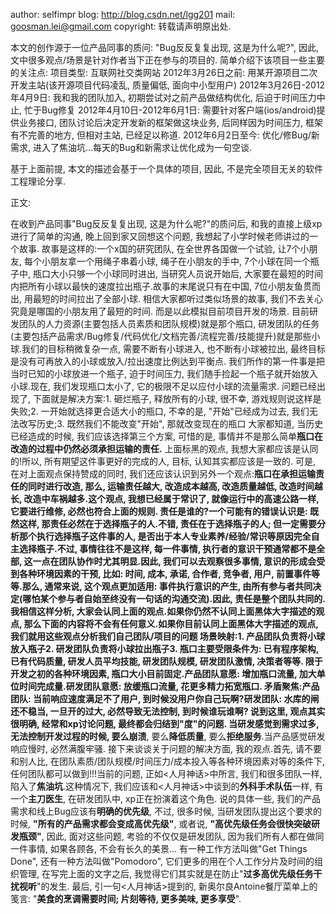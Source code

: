 author: selfimpr
blog: http://blog.csdn.net/lgg201
mail: goosman.lei@gmail.com
copyright: 转载请声明原出处.

本文的创作源于一位产品同事的质问: "Bug反反复复出现, 这是为什么呢?", 因此, 文中很多观点/场景是针对作者当下正在参与的项目的.
简单介绍下该项目一些主要的关注点:
项目类型: 互联网社交类网站
2012年3月26日之前: 用某开源项目二次开发主站(该开源项目代码凌乱, 质量偏低, 面向中小型用户)
2012年3月26日-2012年4月9日: 我和我的团队加入, 初期尝试对之前产品做结构优化, 后迫于时间压力中止, 忙于Bug修复
2012年4月10日-2012年6月1日: 需要针对客户端(ios/android)提供业务接口, 团队讨论后决定开发新的框架做这块业务, 后同样因为时间压力, 框架有不完善的地方, 但相对主站, 已经足以称道.
2012年6月2日至今: 优化/修Bug/新需求, 进入了焦油坑...每天的Bug和新需求让优化成为一句空谈.

基于上面前提, 本文的描述会基于一个具体的项目, 因此, 不是完全项目无关的软件工程理论分享.

正文:

在收到产品同事"Bug反反复复出现, 这是为什么呢?"的质问后, 和我的直接上级xp进行了简单的沟通, 晚上回到家又回想这个问题, 我想起了小学时候老师讲过的一个故事.
故事是这样的:一个x国的研究团队, 在全世界各国做一个试验, 让7个小朋友, 每个小朋友拿一个用绳子串着小球, 绳子在小朋友的手中, 7个小球在同一个瓶子中, 瓶口大小只够一个小球同时进出, 当研究人员说开始后, 大家要在最短的时间内把所有小球以最快的速度拉出瓶子.故事的末尾说只有在中国, 7位小朋友鱼贯而出, 用最短的时间拉出了全部小球.
相信大家都听过类似场景的故事, 我们不去关心究竟是哪国的小朋友用了最短的时间. 而是以此模拟目前项目开发的场景.
目前研发团队的人力资源(主要包括人员素质和团队规模)就是那个瓶口, 研发团队的任务(主要包括产品需求/Bug修复/代码优化/文档完善/流程完善/技能提升)就是那些小球.我们的目标稍微复杂一点, 需要不断有小球进入, 也不断有小球被拉出, 最终目标是没有可再放入的小球或放入/拉出速度比例达到平衡点.
我们所作的第一件事是把当时已知的小球放进一个瓶子, 迫于时间压力, 我们随手捡起一个瓶子就开始放入小球.现在, 我们发现瓶口太小了, 它的极限不足以应付小球的流量需求.
问题已经出现了, 下面就是解决方案:1. 砸烂瓶子, 释放所有的小球, 很不幸, 游戏规则说这样是失败;2. 一开始就选择更合适大小的瓶口, 不幸的是, "开始"已经成为过去, 我们无法改写历史;3. 既然我们不能改变"开始", 那就改变现在的瓶口
大家都知道, 当历史已经造成的时候, 我们应该选择第三个方案, 可惜的是, 事情并不是那么简单**瓶口在改造的过程中仍然必须承担运输的责任.**
上面标黑的观点, 我想大家都应该是认同的!所以, 所有期望这件事更好的完成的人, 目标, 认知其实都应该是一致的.
可是, 在对上面观点保持赞成的同时, 我们还应该认识到另外一个观点:**瓶口在承担运输责任的同时进行改造, 那么, 运输责任越大, 改造成本越高, 改造质量越低, 改造时间越长, 改造中车祸越多.**这个观点, 我想已经属于常识了, 就像运行中的高速公路一样, 它要进行维修, 必然也符合上面的规则.
责任是谁的?一个可能有的错误认识是: **既然这样, 那责任必然在于选择瓶子的人**.不错, 责任在于选择瓶子的人; 但一定需要分析那个执行选择瓶子这件事的人, 是否出于本人专业素养/经验/常识等原因完全自主选择瓶子.不过, 事情往往不是这样, 每一件事情, 执行者的意识干预通常都不是全部, 这一点在团队协作时尤其明显.因此, 我们可以去观察很多事情, 意识的形成会受到各种环境因素的干预, 比如: 时间, 成本, 承诺, 合作者, 竞争者, 用户, 前置事件等等.那么, 通常来说, 这个观点更加适用: **事件执行意识的产生, 由所有参与者共同决定(哪怕某个参与者自始至终没有一句话的沟通交流)**.因此, **责任是整个团队共同的**.
我相信这样分析, 大家会认同上面的观点.如果你仍然不认同上面黑体大字描述的观点, 那么下面的内容将不会有任何意义.如果你目前认同上面黑体大字描述的观点, 我们就用这些观点分析我们自己团队/项目的问题
场景映射:1. 产品团队负责将小球放入瓶子2. 研发团队负责将小球拉出瓶子3. 瓶口主要受限条件为: 已有程序架构, 已有代码质量, 研发人员平均技能, 研发团队规模, 研发团队激情, 决策者等等.
限于开发之初的各种环境因素, 瓶口大小目前固定.产品团队意愿: 增加瓶口流量, 加大单位时间完成量.研发团队意愿: 放缓瓶口流量, 花更多精力拓宽瓶口.
矛盾聚焦:产品团队: 当前响应速度满足不了用户, 到时候没用户你自己玩啊?研发团队: 水库的闸还不稳当, 一旦开的过大, 必然导致无法控制, 到时候谁玩谁啊?
说到这里, 观点其实很明确, 经常和xp讨论问题, 最终都会归结到"**度**"的问题.
当研发感觉到需求过多, 无法控制开发过程的时候, 要么**崩溃**, 要么**降低质量**, 要么**拒绝服务**.当产品感觉研发响应慢时, 必然满腹牢骚.
接下来谈谈关于问题的解决方面, 我的观点.首先, 请不要和别人比, 在团队素质/团队规模/时间压力/成本投入等各种环境因素对等的条件下, 任何团队都可以做到!!!当前的问题, 正如<人月神话>中所言, 我们和很多团队一样, 陷入了**焦油坑**.这种情况下, 我们应该和<人月神话>中谈到的**外科手术队伍**一样, 有一个**主刀医生**, 在研发团队中, xp正在扮演着这个角色.
说的具体一些, 我们的产品需求和线上Bug应该有**明确的优先级**, 不过, 很多时候, 当研发团队提出这个要求的时候, **"所有的产品需求都会变成高优先级"**,
 或者说, **"高优先级任务会很快突破研发瓶颈"**, 因此, 面对这些问题, 考验的不仅仅是研发团队, 因为我们所有人都在做同一件事情, 如果各顾各, 不会有长久的美景...
有一种工作方法叫做"Get Things Done", 还有一种方法叫做"Pomodoro", 它们更多的用在个人工作分片及时间的组织管理, 在写完上面的文字之后, 我觉得它们其实就是在防止"**过多高优先级任务干扰视听**"的发生.
最后, 引一句<人月神话>提到的, 新奥尔良Antoine餐厅菜单上的笺言: "**美食的烹调需要时间; 片刻等待, 更多美味, 更多享受**".

